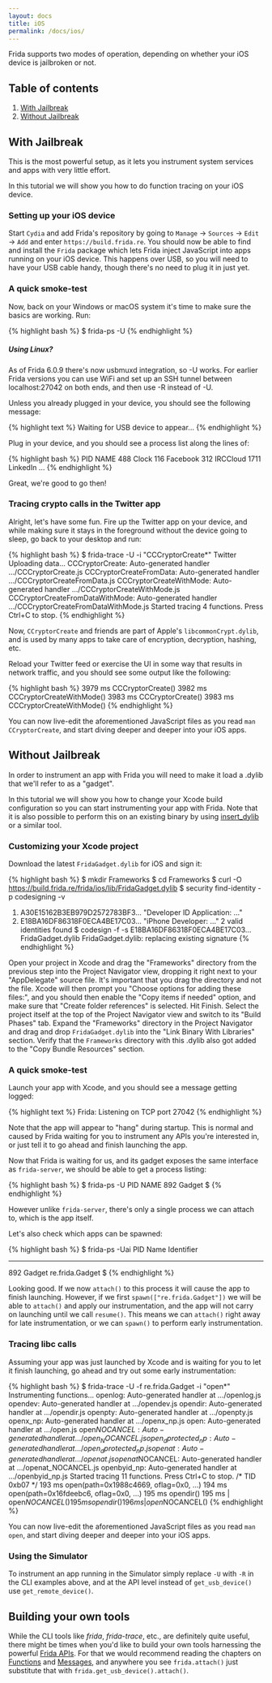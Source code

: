 ```yaml
---
layout: docs
title: iOS
permalink: /docs/ios/
---
```


Frida supports two modes of operation, depending on whether your iOS device
is jailbroken or not.

## Table of contents
  1. [With Jailbreak](#with-jailbreak)
  1. [Without Jailbreak](#without-jailbreak)

## With Jailbreak

This is the most powerful setup, as it lets you instrument system services and
apps with very little effort.

In this tutorial we will show you how to do function tracing on your iOS device.

### Setting up your iOS device

Start `Cydia` and add Frida's repository by going to `Manage` -> `Sources` ->
`Edit` -> `Add` and enter `https://build.frida.re`. You should now be able to
find and install the `Frida` package which lets Frida inject JavaScript into
apps running on your iOS device. This happens over USB, so you will need to have
your USB cable handy, though there's no need to plug it in just yet.

### A quick smoke-test

Now, back on your Windows or macOS system it's time to make sure the basics
are working. Run:

{% highlight bash %}
$ frida-ps -U
{% endhighlight %}

<div class="note info">
  <h5>Using Linux?</h5>
  <p>
    As of Frida 6.0.9 there's now usbmuxd integration, so -U works.
    For earlier Frida versions you can use WiFi and set up an SSH
    tunnel between localhost:27042 on both ends, and then use -R instead
    of -U.
  </p>
</div>

Unless you already plugged in your device, you should see the following
message:

{% highlight text %}
Waiting for USB device to appear...
{% endhighlight %}

Plug in your device, and you should see a process list along the lines of:

{% highlight bash %}
 PID NAME
 488 Clock
 116 Facebook
 312 IRCCloud
1711 LinkedIn
…
{% endhighlight %}

Great, we're good to go then!

### Tracing crypto calls in the Twitter app

Alright, let's have some fun. Fire up the Twitter app on your device, and while
making sure it stays in the foreground without the device going to sleep, go
back to your desktop and run:

{% highlight bash %}
$ frida-trace -U -i "CCCryptorCreate*" Twitter
Uploading data...
CCCryptorCreate: Auto-generated handler …/CCCryptorCreate.js
CCCryptorCreateFromData: Auto-generated handler …/CCCryptorCreateFromData.js
CCCryptorCreateWithMode: Auto-generated handler …/CCCryptorCreateWithMode.js
CCCryptorCreateFromDataWithMode: Auto-generated handler …/CCCryptorCreateFromDataWithMode.js
Started tracing 4 functions. Press Ctrl+C to stop.
{% endhighlight %}

Now, `CCryptorCreate` and friends are part of Apple's `libcommonCrypt.dylib`,
and is used by many apps to take care of encryption, decryption, hashing, etc.

Reload your Twitter feed or exercise the UI in some way that results in network
traffic, and you should see some output like the following:

{% highlight bash %}
3979 ms	CCCryptorCreate()
3982 ms	CCCryptorCreateWithMode()
3983 ms	CCCryptorCreate()
3983 ms	CCCryptorCreateWithMode()
{% endhighlight %}

You can now live-edit the aforementioned JavaScript files as you read
`man CCryptorCreate`, and start diving deeper and deeper into your iOS apps.

## Without Jailbreak

In order to instrument an app with Frida you will need to make it load a .dylib
that we'll refer to as a "gadget".

In this tutorial we will show you how to change your Xcode build configuration
so you can start instrumenting your app with Frida. Note that it is also
possible to perform this on an existing binary by using [insert_dylib](https://github.com/Tyilo/insert_dylib)
or a similar tool.

### Customizing your Xcode project

Download the latest `FridaGadget.dylib` for iOS and sign it:

{% highlight bash %}
$ mkdir Frameworks
$ cd Frameworks
$ curl -O https://build.frida.re/frida/ios/lib/FridaGadget.dylib
$ security find-identity -p codesigning -v
  1) A30E15162B3EB979D2572783BF3… "Developer ID Application: …"
  2) E18BA16DF86318F0ECA4BE17C03… "iPhone Developer: …"
     2 valid identities found
$ codesign -f -s E18BA16DF86318F0ECA4BE17C03… FridaGadget.dylib
FridaGadget.dylib: replacing existing signature
{% endhighlight %}

Open your project in Xcode and drag the "Frameworks" directory from the previous
step into the Project Navigator view, dropping it right next to your
"AppDelegate" source file. It's important that you drag the directory and not
the file. Xcode will then prompt you "Choose options for adding these files:",
and you should then enable the "Copy items if needed" option, and make sure that
"Create folder references" is selected. Hit Finish. Select the project itself
at the top of the Project Navigator view and switch to its "Build Phases" tab.
Expand the "Frameworks" directory in the Project Navigator and drag and drop
`FridaGadget.dylib` into the "Link Binary With Libraries" section. Verify that
the `Frameworks` directory with this .dylib also got added to the
"Copy Bundle Resources" section.

### A quick smoke-test

Launch your app with Xcode, and you should see a message getting logged:

{% highlight text %}
Frida: Listening on TCP port 27042
{% endhighlight %}

Note that the app will appear to "hang" during startup. This is normal and
caused by Frida waiting for you to instrument any APIs you're interested in,
or just tell it to go ahead and finish launching the app.

Now that Frida is waiting for us, and its gadget exposes the same interface
as `frida-server`, we should be able to get a process listing:

{% highlight bash %}
$ frida-ps -U
 PID NAME
 892 Gadget
$
{% endhighlight %}

However unlike `frida-server`, there's only a single process we can attach to,
which is the app itself.

Let's also check which apps can be spawned:

{% highlight bash %}
$ frida-ps -Uai
PID  Name    Identifier
---  ------  ---------------
892  Gadget  re.frida.Gadget
$
{% endhighlight %}

Looking good. If we now `attach()` to this process it will cause the app
to finish launching. However, if we first `spawn(["re.frida.Gadget"])` we will
be able to `attach()` and apply our instrumentation, and the app will not carry
on launching until we call `resume()`. This means we can `attach()` right away
for late instrumentation, or we can `spawn()` to perform early instrumentation.

### Tracing libc calls

Assuming your app was just launched by Xcode and is waiting for you to let it
finish launching, go ahead and try out some early instrumentation:

{% highlight bash %}
$ frida-trace -U -f re.frida.Gadget -i "open*"
Instrumenting functions...
openlog: Auto-generated handler at …/openlog.js
opendev: Auto-generated handler at …/opendev.js
opendir: Auto-generated handler at …/opendir.js
openpty: Auto-generated handler at …/openpty.js
openx_np: Auto-generated handler at …/openx_np.js
open: Auto-generated handler at …/open.js
open$NOCANCEL: Auto-generated handler at …/open_NOCANCEL.js
open_dprotected_np: Auto-generated handler at …/open_dprotected_np.js
openat: Auto-generated handler at …/openat.js
openat$NOCANCEL: Auto-generated handler at …/openat_NOCANCEL.js
openbyid_np: Auto-generated handler at …/openbyid_np.js
Started tracing 11 functions. Press Ctrl+C to stop.
           /* TID 0xb07 */
   193 ms  open(path=0x1988c4669, oflag=0x0, ...)
   194 ms  open(path=0x16fdeebc6, oflag=0x0, ...)
   195 ms  opendir()
   195 ms     | open$NOCANCEL()
   195 ms  opendir()
   196 ms     | open$NOCANCEL()
{% endhighlight %}

You can now live-edit the aforementioned JavaScript files as you read
`man open`, and start diving deeper and deeper into your iOS apps.

### Using the Simulator

To instrument an app running in the Simulator simply replace `-U` with `-R`
in the CLI examples above, and at the API level instead of `get_usb_device()`
use `get_remote_device()`.

## Building your own tools

While the CLI tools like *frida*, *frida-trace*, etc., are definitely
quite useful, there might be times when you'd like to build your own tools
harnessing the powerful [Frida APIs](/docs/javascript-api/). For that we would
recommend reading the chapters on [Functions](/docs/functions) and
[Messages](/docs/functions), and anywhere you see `frida.attach()` just
substitute that with `frida.get_usb_device().attach()`.
